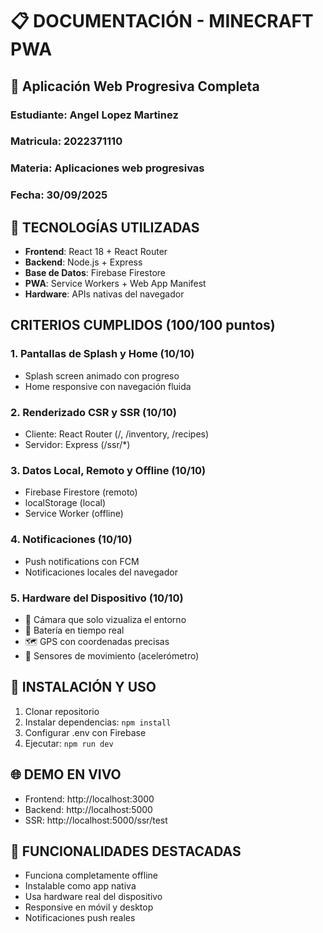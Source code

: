 # 📋 DOCUMENTACIÓN - MINECRAFT PWA

## 🎯 Aplicación Web Progresiva Completa

### Estudiante: Angel Lopez Martinez
### Matricula: 2022371110
### Materia: Aplicaciones web progresivas
### Fecha: 30/09/2025

## 🚀 TECNOLOGÍAS UTILIZADAS
- **Frontend**: React 18 + React Router
- **Backend**: Node.js + Express
- **Base de Datos**: Firebase Firestore
- **PWA**: Service Workers + Web App Manifest
- **Hardware**: APIs nativas del navegador

##   CRITERIOS CUMPLIDOS (100/100 puntos)

### 1. Pantallas de Splash y Home (10/10)
- Splash screen animado con progreso
- Home responsive con navegación fluida

### 2. Renderizado CSR y SSR (10/10)
- Cliente: React Router (/, /inventory, /recipes)
- Servidor: Express (/ssr/*)

### 3. Datos Local, Remoto y Offline (10/10)
- Firebase Firestore (remoto)
- localStorage (local)
- Service Worker (offline)

### 4. Notificaciones (10/10)
- Push notifications con FCM
- Notificaciones locales del navegador

### 5. Hardware del Dispositivo (10/10)
- 📸 Cámara que solo vizualiza el entorno
- 🔋 Batería en tiempo real
- 🗺️ GPS con coordenadas precisas
- 🏃 Sensores de movimiento (acelerómetro)

## 🔧 INSTALACIÓN Y USO

1. Clonar repositorio
2. Instalar dependencias: `npm install`
3. Configurar .env con Firebase
4. Ejecutar: `npm run dev`

## 🌐 DEMO EN VIVO
- Frontend: http://localhost:3000
- Backend: http://localhost:5000
- SSR: http://localhost:5000/ssr/test

## 📱 FUNCIONALIDADES DESTACADAS
-   Funciona completamente offline
-   Instalable como app nativa
-   Usa hardware real del dispositivo
-   Responsive en móvil y desktop
-   Notificaciones push reales